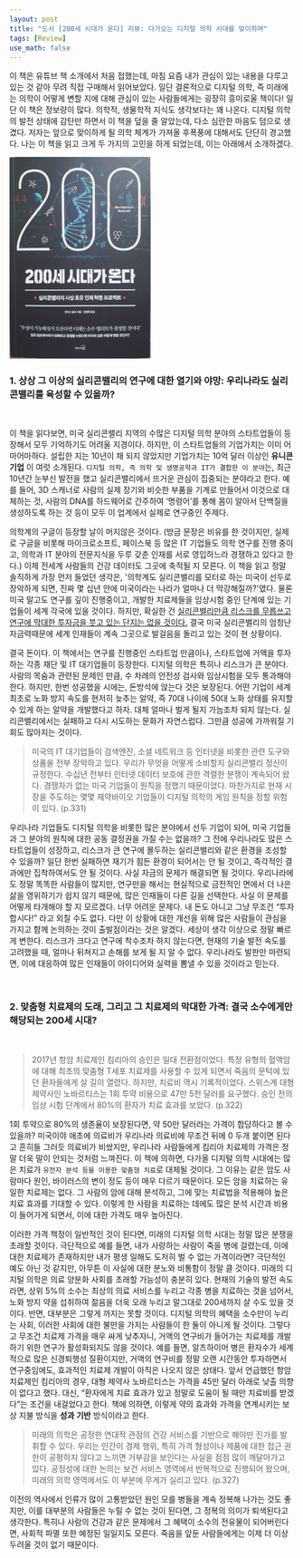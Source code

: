```yaml
---
layout: post
title: "도서 [200세 시대가 온다] 리뷰: 다가오는 디지털 의학 시대를 맞이하며"
tags: [Review]
use_math: false
---
```


이 책은 유튜브 책 소개에서 처음 접했는데, 마침 요즘 내가 관심이 있는 내용을 다루고 있는 것 같아 무려 직접 구매해서 읽어보았다. 일단 결론적으로 디지털 의학, 즉 미래에는 의학이 어떻게 변할 지에 대해 관심이 있는 사람들에게는 굉장히 흥미로울 책이다! 일단 이 책은 정보량이 많다. 의학적, 생물학적 지식도 생각보다는 꽤 나온다. 디지털 의학의 발전 상태에 감탄만 하면서 이 책을 덮을 줄 알았는데, 다소 심란한 마음도 덤으로 생겼다. 저자는 앞으로 맞이하게 될 의학 체계가 가져올 후폭풍에 대해서도 단단히 경고했다. 나는 이 책을 읽고 크게 두 가지의 고민을 하게 되었는데, 이는 아래에서 소개하겠다.   

<img src='/assets/200세%20시대가%20온다_douq15due.png' width="250px">

<br>

### 1. 상상 그 이상의 실리콘밸리의 연구에 대한 열기와 야망: 우리나라도 실리콘밸리를 육성할 수 있을까?  
<br>

이 책을 읽다보면, 미국 실리콘밸리 지역의 수많은 디지털 의학 분야의 스타트업들이 등장해서 모두 기억하기도 어려울 지경이다. 하지만, 이 스타트업들의 기업가치는 이미 어마어마하다. 설립한 지는 10년이 채 되지 않았지만 기업가치는 10억 달러 이상인 **유니콘 기업** 이 여럿 소개된다. ``디지털 의학, 즉 의학 및 생명공학과 IT가 결합한 이 분야``는, 최근 10년간 눈부신 발전을 했고 실리콘밸리에서 뜨거운 관심이 집중되는 분야라고 한다. 예를 들어, 3D 스캐너로 사람의 실제 장기와 비슷한 부품을 기계로 만들어서 이것으로 대체하는 것, 사람의 DNA를 하드웨어로 간주하여 ‘명령어’를 통해 몸이 알아서 단백질을 생성하도록 하는 것 등이 모두 이 업계에서 실제로 연구중인 주제다.

의학계의 구글이 등장할 날이 머지않은 것이다. (방금 문장은 비유를 한 것이지만, 실제로 구글을 비롯해 마이크로소프트, 페이스북 등 많은 IT 기업들도 의학 연구를 진행 중이고, 의학과 IT 분야의 전문지식을 두루 갖춘 인재를 서로 영입하느라 경쟁하고 있다고 한다.) 이제 전세계 사람들의 건강 데이터도 그곳에 축적될 지 모른다. 이 책을 읽고 정말 솔직하게 가장 먼저 들었던 생각은, '의학계도 실리콘밸리를 모터로 하는 미국이 선두로 장악하게 되면, 진짜 몇 십년 안에 미국이라는 나라가 얼마나 더 막강해질까?'였다. 물론 미국 말고도 연구를 깊이 진행중이고, 개발한 치료제들을 임상시험 중인 단계에 있는 기업들이 세계 각국에 있을 것이다. 하지만, 확실한 건 <u>실리콘밸리만큼 리스크를 무릅쓰고 연구에 막대한 투자금을 붓고 있는 단지는 없을 것이다.</u> 결국 미국 실리콘밸리의 엄청난 자금력때문에 세계 인재들이 계속 그곳으로 발걸음을 돌리고 있는 것이 현 상황이다.

결국 돈이다. 이 책에서는 연구를 진행중인 스타트업 만큼이나, 스타트업에 거액을 투자하는 각종 재단 및 IT 대기업들이 등장한다. 디지털 의학은 특히나 리스크가 큰 분야다. 사람의 목숨과 관련된 문제인 만큼, 수 차례의 안전성 검사와 임상시험을 모두 통과해야 한다. 하지만, 한번 성공했을 시에는, 돈방석에 앉는다 것은 보장된다. 어떤 기업이 세계 최초로 노화 방지 속도를 현저히 늦추는 알약, 즉 70대 나이에 50대 노화 상태를 유지할 수 있게 하는 알약을 개발했다고 하자. 대체 얼마나 벌게 될지 가늠조차 되지 않는다. 실리콘밸리에서는 실패하고 다시 시도하는 문화가 자연스럽다. 그만큼 성공에 가까워질 기회도 많아지는 것이다.

> 미국의 IT 대기업들이 검색엔진, 소셜 네트워크 등 인터넷을 비롯한 관련 도구와 상품을 전부 장악하고 있다. 우리가 무엇을 어떻게 소비할지 실리콘밸리 정신이 규정한다. 수십년 전부터 인터넷 데이터 보호에 관한 격렬한 분쟁이 계속되어 왔다. 경쟁자가 없는 미국 기업들이 원칙을 정했기 때문이었다. 마찬가지로 현재 시장을 주도하는 몇몇 제약바이오 기업들이 디지털 의학의 게임 원칙을 정할 위험이 있다. (p.331)

우리나라 기업들도 디지털 의학을 비롯한 많은 분야에서 선두 기업이 되어, 미국 기업들과 그 분야의 원칙에 대한 공동 결정권을 가질 수는 없을까? 그 전에 우리나라도 많은 스타트업들이 성장하고, 리스크가 큰 연구에 몰두하는 실리콘밸리와 같은 환경을 조성할 수 있을까? 일단 한번 실패하면 재기가 힘든 환경이 되어서는 안 될 것이고, 즉각적인 결과에만 집착하여서도 안 될 것이다. 사실 자금의 문제가 해결되면 될 것이다. 우리나라에도 정말 똑똑한 사람들이 많지만, 연구만을 해서는 현실적으로 금전적인 면에서 더 나은 삶을 영위하기가 쉽지 않기 때문에, 많은 인재들이 다른 길을 선택한다. 사실 이 문제를 어떻게 타개해야 할 지 모르겠다. 너무 어려운 문제다. 내 돈도 아니고 그냥 무조건 “투자합시다!” 라고 외칠 수도 없다. 다만 이 상황에 대한 개선을 위해 많은 사람들이 관심을 가지고 함께 논의하는 것이 출발점이라는 것은 알겠다. 세상이 생각 이상으로 정말 빠르게 변한다. 리스크가 크다고 연구에 착수조차 하지 않는다면, 현재의 기술 발전 속도를 고려했을 때, 얼마나 뒤쳐지고 손해를 보게 될 지 알 수 없다. 우리나라도 발판만 마련되면, 이에 대응하여 많은 인재들이 아이디어와 실력을 뽐낼 수 있을 것이라고 믿는다.

<br>

### 2. 맞춤형 치료제의 도래, 그리고 그 치료제의 막대한 가격: 결국 소수에게만 해당되는 200세 시대?
<br>

> 2017년 항암 치료제인 킴리아의 승인은 일대 전환점이었다. 특정 유형의 혈액암에 대해 최초의 맞춤형 T세포 치료제를 사용할 수 있게 되면서 죽음의 문턱에 있던 환자들에게 살 길이 열렸다. 하지만, 치료비 역시 기록적이었다. 스위스계 대형 제약사인 노바르티스는 1회 투약 비용으로 47만 5천 달러를 요구했다. 승인 전의 임상 시험 단계에서 80%의 환자가 치료 효과를 보았다. (p.322)

1회 투약으로 80%의 생존율이 보장된다면, 약 50만 달러라는 가격이 합당하다고 볼 수 있을까? 미국이야 애초에 의료비가 우리나라 의료비에 무조건 뒤에 0 두개 붙이면 된다고 흔히들 그러듯 의료비가 비쌌지만, 우리나라 사람들에게 킴리아 치료제의 가격은 정말 더욱 말이 안되는 것처럼 느껴진다. 이 책에 의하면, 다가올 디지털 의학 시대에는 많은 치료가 ``유전자 분석 등을 이용한 맞춤형 치료``로 대체될 것이다. 그 이유는 같은 암도 사람마다 원인, 바이러스의 변이 정도 등이 매우 다르기 때문이다. 모든 암을 치료하는 유일한 치료제는 없다. 그 사람의 암에 대해 분석하고, 그에 맞는 치료법을 적용해야 높은 치료 효과를 기대할 수 있다. 이렇게 한 사람을 치료하는 데에도 많은 분석 시간과 비용이 들어가게 되면서, 이에 대한 가격도 매우 높아진다.

이러한 가격 책정이 일반적인 것이 된다면, 미래의 디지털 의학 시대는 정말 많은 분쟁을 초래할 것이다. 극단적으로 예를 들면, 내가 사랑하는 사람이 죽을 병에 걸렸는데, 이에 대한 치료제가 존재하지만 내가 평생 일해도 도저히 벌 수 없는 가격이라면? 극단적인 예도 아닌 것 같지만, 아무튼 이 사실에 대한 분노와 비통함이 정말 클 것이다. 미래의 디지털 의학은 의료 양분화 사회를 초래할 가능성이 충분히 있다. 현재의 기술의 발전 속도라면, 상위 5%의 소수는 최상의 의료 서비스를 누리고 각종 병을 치료하는 것을 넘어서, 노화 방지 약을 섭취하여 젊음을 더욱 오래 누리고 말그대로 200세까지 살 수도 있을 것이다. 반면, 대부분은 그렇게 까지는 못할 것이다. 디지털 의학의 혜택을 소수만이 누리는 사회, 이러한 사회에 대한 불만을 가지는 사람들이 한 둘이 아니게 될 것이다. 그렇다고 무조건 치료제 가격을 매우 싸게 낮추자니, 거액의 연구비가 들어가는 치료제를 개발하기 위한 연구가 활성화되지도 않을 것이다. 예를 들면, 알츠하이머 병은 환자수가 세계적으로 많은 신경퇴행성 질환이지만, 거액의 연구비를 정말 오랜 시간동안 투자하면서 연구중임에도, 효과적인 치료제 개발이 아직은 나오지 않은 상태다. 앞서 언급했던 항암 치료제인 킴리아의 경우, 대형 제약사 노바르티스는 가격을 45만 달러 아래로 낮출 의향이 없다고 했다. 대신, “환자에게 치료 효과가 있고 정말로 도움이 될 때만 치료비를 받겠다”는 조건을 내걸었다고 한다. 책에 의하면, 이렇게 약의 효과와 가격을 연계시키는 보상 지불 방식을 **성과 기반** 방식이라고 한다.

> 미래의 의학은 공정한 연대적 관점의 건강 서비스를 기반으로 해야만 진가를 발휘할 수 있다. 우리는 인간이 경제 행위, 특히 가격 형성이나 제품에 대한 접근 권한이 공평하지 않다고 느끼면 거부감을 보인다는 사실을 점점 많이 깨달아가고 있다. 공정성에 대한 논의는 보건 서비스 영역에서 반복적으로 진행되어 왔으며, 미래의 의학 영역에서도 이 부분에 무게가 실리고 있다. (p.327)

이전의 역사에서 인류가 많이 고통받았던 원인 모를 병들을 계속 정복해 나가는 것도 좋지만, 이를 대부분의 사람들은 누릴 수 없는 것이 된다면, 그 정복의 의미가 퇴색된다고 생각한다. 특히나 사람의 건강과 같은 문제에서 그 혜택이 소수의 전유물이 되어버린다면, 사회적 파멸 또한 예정된 일일지도 모른다. 죽음을 앞둔 사람들에게는 이제 더 이상 두려울 것이 없기 때문이다.

<br>
